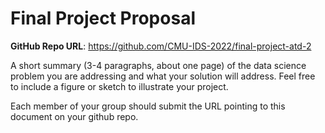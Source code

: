 # Final Project Proposal

**GitHub Repo URL**: https://github.com/CMU-IDS-2022/final-project-atd-2

A short summary (3-4 paragraphs, about one page) of the data science problem you are addressing and what your solution will address. Feel free to include a figure or sketch to illustrate your project.

Each member of your group should submit the URL pointing to this document on your github repo.
